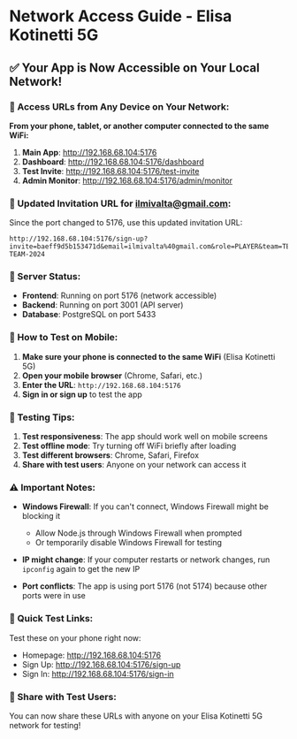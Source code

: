 # Network Access Guide - Elisa Kotinetti 5G

## ✅ Your App is Now Accessible on Your Local Network!

### 📱 Access URLs from Any Device on Your Network:

**From your phone, tablet, or another computer connected to the same WiFi:**

1. **Main App**: http://192.168.68.104:5176
2. **Dashboard**: http://192.168.68.104:5176/dashboard
3. **Test Invite**: http://192.168.68.104:5176/test-invite
4. **Admin Monitor**: http://192.168.68.104:5176/admin/monitor

### 📧 Updated Invitation URL for ilmivalta@gmail.com:

Since the port changed to 5176, use this updated invitation URL:
```
http://192.168.68.104:5176/sign-up?invite=baeff9d5b153471d&email=ilmivalta%40gmail.com&role=PLAYER&team=TEST-TEAM-2024
```

### 🔧 Server Status:
- **Frontend**: Running on port 5176 (network accessible)
- **Backend**: Running on port 3001 (API server)
- **Database**: PostgreSQL on port 5433

### 📱 How to Test on Mobile:

1. **Make sure your phone is connected to the same WiFi** (Elisa Kotinetti 5G)
2. **Open your mobile browser** (Chrome, Safari, etc.)
3. **Enter the URL**: `http://192.168.68.104:5176`
4. **Sign in or sign up** to test the app

### 🎯 Testing Tips:

1. **Test responsiveness**: The app should work well on mobile screens
2. **Test offline mode**: Try turning off WiFi briefly after loading
3. **Test different browsers**: Chrome, Safari, Firefox
4. **Share with test users**: Anyone on your network can access it

### ⚠️ Important Notes:

- **Windows Firewall**: If you can't connect, Windows Firewall might be blocking it
  - Allow Node.js through Windows Firewall when prompted
  - Or temporarily disable Windows Firewall for testing
  
- **IP might change**: If your computer restarts or network changes, run `ipconfig` again to get the new IP

- **Port conflicts**: The app is using port 5176 (not 5174) because other ports were in use

### 🚀 Quick Test Links:

Test these on your phone right now:
- Homepage: http://192.168.68.104:5176
- Sign Up: http://192.168.68.104:5176/sign-up
- Sign In: http://192.168.68.104:5176/sign-in

### 📲 Share with Test Users:

You can now share these URLs with anyone on your Elisa Kotinetti 5G network for testing!